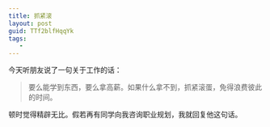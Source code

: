 ```yaml
---
title: 抓紧滚
layout: post
guid: TTf2blfHqqYk
tags:
   - 
---
```


今天听朋友说了一句关于工作的话：

> 要么能学到东西，要么拿高薪。如果什么拿不到，抓紧滚蛋，免得浪费彼此的时间。

顿时觉得精辟无比。假若再有同学向我咨询职业规划，我就回复他这句话。
